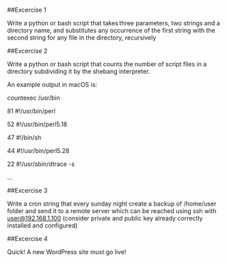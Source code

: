 ##Excercise 1 


Write a python or bash script that takes three parameters, two strings and a directory name, and substitutes any occurrence of the first
 string with the second string for any file in the directory, recursively 


##Excercise 2 


Write a python or bash script that counts the number of script files in a directory subdividing it by the shebang interpreter. 


An example output in macOS is: 


countexec /usr/bin 

81 #!/usr/bin/perl 

52 #!/usr/bin/perl5.18 

47 #!/bin/sh 

44 #!/usr/bin/perl5.28 

22 #!/usr/sbin/dtrace -s 

... 


##Excercise 3 


Write a cron string that every sunday night create a backup of /home/user folder and send it to a remote server which can be reached using
 ssh with user@192.168.1.100 (consider private and public key already correctly installed and configured) 


##Excercise 4 


Quick! A new WordPress site must go live!
